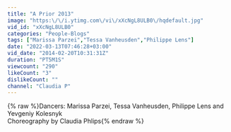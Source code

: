 ```yaml
---
title: "A Prior 2013"
image: "https:\/\/i.ytimg.com\/vi\/xXcNgL8ULB0\/hqdefault.jpg"
vid_id: "xXcNgL8ULB0"
categories: "People-Blogs"
tags: ["Marissa Parzei","Tessa Vanheusden","Philippe Lens"]
date: "2022-03-13T07:46:28+03:00"
vid_date: "2014-02-20T10:31:31Z"
duration: "PT5M1S"
viewcount: "290"
likeCount: "3"
dislikeCount: ""
channel: "Claudia P"
---
```

{% raw %}Dancers: Marissa Parzei, Tessa Vanheusden, Philippe Lens and Yevgeniy Kolesnyk<br />Choreography by Claudia Phlips{% endraw %}
